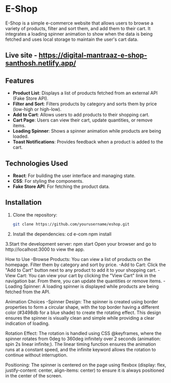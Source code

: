 # E-Shop

E-Shop is a simple e-commerce website that allows users to browse a variety of products, filter and sort them, and add them to their cart. It integrates a loading spinner animation to show when the data is being fetched and uses local storage to maintain the user's cart data.

## Live site - https://digital-mantraaz-e-shop-santhosh.netlify.app/

## Features
- **Product List**: Displays a list of products fetched from an external API (Fake Store API).
- **Filter and Sort**: Filters products by category and sorts them by price (low-high or high-low).
- **Add to Cart**: Allows users to add products to their shopping cart.
- **Cart Page**: Users can view their cart, update quantities, or remove items.
- **Loading Spinner**: Shows a spinner animation while products are being loaded.
- **Toast Notifications**: Provides feedback when a product is added to the cart.

## Technologies Used
- **React**: For building the user interface and managing state.
- **CSS**: For styling the components.
- **Fake Store API**: For fetching the product data.

## Installation

1. Clone the repository:
   ```bash
   git clone https://github.com/yourusername/eshop.git

2. Install the dependencies:
cd e-com
npm install

3.Start the development server:
npm start
Open your browser and go to http://localhost:3000 to view the app.

How to Use
-Browse Products: You can view a list of products on the homepage. Filter them by category and sort by price.
-Add to Cart: Click the "Add to Cart" button next to any product to add it to your shopping cart.
-View Cart: You can view your cart by clicking the "View Cart" link in the navigation bar. From there, you can update the quantities or remove items.
-Loading Spinner: A loading spinner is displayed while products are being fetched from the API.


Animation Choices
-Spinner Design:
The spinner is created using border properties to form a circular shape, with the top border having a different color (#3498db for a blue shade) to create the rotating effect.
This design ensures the spinner is visually clean and simple while providing a clear indication of loading.

Rotation Effect:
The rotation is handled using CSS @keyframes, where the spinner rotates from 0deg to 360deg infinitely over 2 seconds (animation: spin 2s linear infinite;).
The linear timing function ensures the animation runs at a constant speed, and the infinite keyword allows the rotation to continue without interruption.

Positioning:
The spinner is centered on the page using flexbox (display: flex, justify-content: center, align-items: center) to ensure it is always positioned in the center of the screen.
